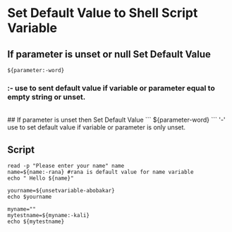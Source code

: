 # Set Default Value to Shell Script Variable

## If parameter is unset or null Set Default Value
```
${parameter:-word}
```
### :- use to sent default value if variable or parameter equal to empty string or unset.
<br>
## If parameter is unset then Set Default Value
```
${parameter-word}
```
  '-' use to set default value if variable or parameter is only unset.

## Script
```
read -p "Please enter your name" name
name=${name:-rana} #rana is default value for name variable
echo " Hello ${name}"

yourname=${unsetvariable-abobakar}
echo $yourname

myname=""
mytestname=${myname:-kali}
echo ${mytestname}

```
